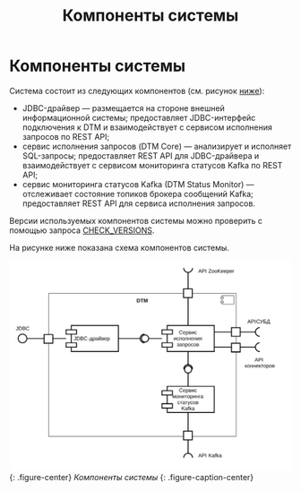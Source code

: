 ﻿---
layout: default
title: Компоненты системы
nav_order: 2
parent: Обзор понятий, компонентов и связей
has_children: false
has_toc: false
---

# Компоненты системы

Система состоит из следующих компонентов (см. рисунок [ниже](#img_components)):
*   JDBC-драйвер — размещается на стороне внешней информационной системы; предоставляет JDBC-интерфейс 
    подключения к DTM и взаимодействует с сервисом исполнения запросов по REST API;
*   сервис исполнения запросов (DTM Core) — анализирует и исполняет SQL-запросы; предоставляет REST API 
    для JDBC-драйвера и взаимодействует с сервисом мониторинга статусов Kafka по REST API;
*   сервис мониторинга статусов Kafka (DTM Status Monitor) — отслеживает состояние топиков брокера сообщений 
    Kafka; предоставляет REST API для сервиса исполнения запросов.
    
Версии используемых компонентов системы можно проверить с помощью запроса 
[CHECK_VERSIONS](../../reference/sql_plus_requests/CHECK_VERSIONS/CHECK_VERSIONS.md).

На рисунке ниже показана схема компонентов системы.

<a id="img_components"></a>
![](components.svg)
{: .figure-center}
*Компоненты системы*
{: .figure-caption-center}